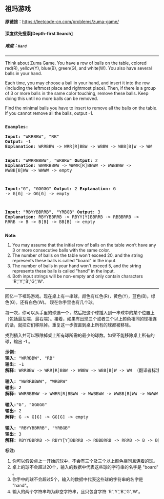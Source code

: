 ## 祖玛游戏

**原链接**：<https://leetcode-cn.com/problems/zuma-game/>

#### 深度优先搜索[Depth-first Search]    

##### 难度：**`Hard`**

----- 
<p>Think about Zuma Game. You have a row of balls on the table, colored red(R), yellow(Y), blue(B), green(G), and white(W). You also have several balls in your hand.</p>
<p>
Each time, you may choose a ball in your hand, and insert it into the row (including the leftmost place and rightmost place). Then, if there is a group of 3 or more balls in the same color touching, remove these balls. Keep doing this until no more balls can be removed.</p>
<p>
Find the minimal balls you have to insert to remove all the balls on the table. If you cannot remove all the balls, output -1.
</p>
<pre>
<p><b>Examples:</b><br />
<b>Input:</b> "WRRBBW", "RB"
<b>Output:</b> -1
<b>Explanation:</b> WRRBBW -> WRR[R]BBW -> WBBW -> WBB[B]W -> WW

<b>Input:</b> "WWRRBBWW", "WRBRW"
<b>Output:</b> 2
<b>Explanation:</b> WWRRBBWW -> WWRR[R]BBWW -> WWBBWW -> WWBB[B]WW -> WWWW -> empty

<b>Input:</b>"G", "GGGGG"
<b>Output:</b> 2
<b>Explanation:</b> G -> G[G] -> GG[G] -> empty 

<b>Input:</b> "RBYYBBRRB", "YRBGB"
<b>Output:</b> 3
<b>Explanation:</b> RBYYBBRRB -> RBYY[Y]BBRRB -> RBBBRRB -> RRRB -> B -> B[B] -> BB[B] -> empty 
</pre>
</p>

<p><b>Note:</b><br>
<ol>
<li>You may assume that the initial row of balls on the table won’t have any 3 or more consecutive balls with the same color.</li>
<li>The number of balls on the table won't exceed 20, and the string represents these balls is called "board" in the input.</li>
<li>The number of balls in your hand won't exceed 5, and the string represents these balls is called "hand" in the input.</li>
<li>Both input strings will be non-empty and only contain characters 'R','Y','B','G','W'.</li>
</ol>
</p>

----- 
<p>回忆一下祖玛游戏。现在桌上有一串球，颜色有红色(R)，黄色(Y)，蓝色(B)，绿色(G)，还有白色(W)。 现在你手里也有几个球。</p>

<p>每一次，你可以从手里的球选一个，然后把这个球插入到一串球中的某个位置上（包括最左端，最右端）。接着，如果有出现三个或者三个以上颜色相同的球相连的话，就把它们移除掉。重复这一步骤直到桌上所有的球都被移除。</p>

<p>找到插入并可以移除掉桌上所有球所需的最少的球数。如果不能移除桌上所有的球，输出 -1 。</p>

<pre>
<strong>示例:</strong>
<strong>输入:</strong> &quot;WRRBBW&quot;, &quot;RB&quot; 
<strong>输出:</strong> -1 
<strong>解释:</strong> WRRBBW -&gt; WRR[R]BBW -&gt; WBBW -&gt; WBB[B]W -&gt; WW （翻译者标注：手上球已经用完，桌上还剩两个球无法消除，返回-1）

<strong>输入:</strong> &quot;WWRRBBWW&quot;, &quot;WRBRW&quot; 
<strong>输出:</strong> 2 
<strong>解释:</strong> WWRRBBWW -&gt; WWRR[R]BBWW -&gt; WWBBWW -&gt; WWBB[B]WW -&gt; WWWW -&gt; empty

<strong>输入:</strong>&quot;G&quot;, &quot;GGGGG&quot; 
<strong>输出:</strong> 2 
<strong>解释:</strong> G -&gt; G[G] -&gt; GG[G] -&gt; empty 

<strong>输入:</strong> &quot;RBYYBBRRB&quot;, &quot;YRBGB&quot; 
<strong>输出:</strong> 3 
<strong>解释:</strong> RBYYBBRRB -&gt; RBYY[Y]BBRRB -&gt; RBBBRRB -&gt; RRRB -&gt; B -&gt; B[B] -&gt; BB[B] -&gt; empty 
</pre>

<p><strong>标注:</strong></p>

<ol>
	<li>你可以假设桌上一开始的球中，不会有三个及三个以上颜色相同且连着的球。</li>
	<li>桌上的球不会超过20个，输入的数据中代表这些球的字符串的名字是 &quot;board&quot; 。</li>
	<li>你手中的球不会超过5个，输入的数据中代表这些球的字符串的名字是 &quot;hand&quot;。</li>
	<li>输入的两个字符串均为非空字符串，且只包含字符 &#39;R&#39;,&#39;Y&#39;,&#39;B&#39;,&#39;G&#39;,&#39;W&#39;。</li>
</ol>
